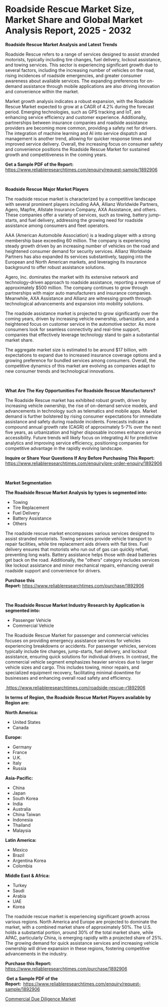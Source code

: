 <p><h1>Roadside Rescue Market Size, Market Share and Global Market Analysis Report, 2025 - 2032</h1></p><p><strong>Roadside Rescue Market Analysis and Latest Trends</strong></p>
<p><p>Roadside Rescue refers to a range of services designed to assist stranded motorists, typically including tire changes, fuel delivery, lockout assistance, and towing services. This sector is experiencing significant growth due to several factors, including the increasing number of vehicles on the road, rising incidences of roadside emergencies, and greater consumer awareness about available services. The expanding preferences for on-demand assistance through mobile applications are also driving innovation and convenience within the market.</p><p>Market growth analysis indicates a robust expansion, with the Roadside Rescue Market expected to grow at a CAGR of 4.2% during the forecast period. Emerging technologies, such as GPS tracking and IoT, are enhancing service efficiency and customer experience. Additionally, partnerships between insurance companies and roadside assistance providers are becoming more common, providing a safety net for drivers. The integration of machine learning and AI into service dispatch and management is another trend, allowing for quicker response times and improved service delivery. Overall, the increasing focus on consumer safety and convenience positions the Roadside Rescue Market for sustained growth and competitiveness in the coming years.</p></p>
<p><strong>Get a Sample PDF of the Report:&nbsp;</strong> <a href="https://www.reliableresearchtimes.com/enquiry/request-sample/1892906?utm_campaign=2232&utm_medium=2&utm_source=Github&utm_content=ia&utm_term=10032025&utm_id=roadside-rescue">https://www.reliableresearchtimes.com/enquiry/request-sample/1892906</a></p>
<p>&nbsp;</p>
<p><strong>Roadside Rescue Major Market Players</strong></p>
<p><p>The roadside rescue market is characterized by a competitive landscape with several prominent players including AAA, Allianz Worldwide Partners, Agero, Mapfre, Allstate Insurance Company, AXA Assistance, and others. These companies offer a variety of services, such as towing, battery jump-starts, and fuel delivery, addressing the growing need for roadside assistance among consumers and fleet operators.</p><p>AAA (American Automobile Association) is a leading player with a strong membership base exceeding 60 million. The company is experiencing steady growth driven by an increasing number of vehicles on the road and heightened consumer demand for security services. Allianz Worldwide Partners has also expanded its services substantively, tapping into the European and North American markets, and leveraging its insurance background to offer robust assistance solutions.</p><p>Agero, Inc. dominates the market with its extensive network and technology-driven approach to roadside assistance, reporting a revenue of approximately $500 million. The company continues to grow through partnerships with major auto manufacturers and insurance companies. Meanwhile, AXA Assistance and Allianz are witnessing growth through technological advancements and expansion into mobility solutions.</p><p>The roadside assistance market is projected to grow significantly over the coming years, driven by increasing vehicle ownership, urbanization, and a heightened focus on customer service in the automotive sector. As more consumers look for seamless connectivity and real-time support, companies that effectively leverage technology stand to gain a substantial market share.</p><p>The aggregate market size is estimated to be around $17 billion, with expectations to expand due to increased insurance coverage options and a growing preference for bundled services among consumers. Overall, the competitive dynamics of this market are evolving as companies adapt to new consumer trends and technological innovations.</p></p>
<p>&nbsp;</p>
<p><strong>What Are The Key Opportunities For Roadside Rescue Manufacturers?</strong></p>
<p><p>The Roadside Rescue market has exhibited robust growth, driven by increasing vehicle ownership, the rise of on-demand service models, and advancements in technology such as telematics and mobile apps. Market demand is further bolstered by rising consumer expectations for immediate assistance and safety during roadside incidents. Forecasts indicate a compound annual growth rate (CAGR) of approximately 5-7% over the next five years, as urbanization and higher disposable incomes enhance service accessibility. Future trends will likely focus on integrating AI for predictive analytics and improving service efficiency, positioning companies for competitive advantage in the rapidly evolving landscape.</p></p>
<p><strong>Inquire or Share Your Questions If Any Before Purchasing This Report:</strong> <a href="https://www.reliableresearchtimes.com/enquiry/pre-order-enquiry/1892906?utm_campaign=2232&utm_medium=2&utm_source=Github&utm_content=ia&utm_term=10032025&utm_id=roadside-rescue">https://www.reliableresearchtimes.com/enquiry/pre-order-enquiry/1892906</a></p>
<p>&nbsp;</p>
<p><strong>Market Segmentation</strong></p>
<p><strong>The Roadside Rescue Market Analysis by types is segmented into:</strong></p>
<p><ul><li>Towing</li><li>Tire Replacement</li><li>Fuel Delivery</li><li>Battery Assistance</li><li>Others</li></ul></p>
<p><p>The roadside rescue market encompasses various services designed to assist stranded motorists. Towing services provide vehicle transport to repair facilities, while tire replacement aids drivers with flat tires. Fuel delivery ensures that motorists who run out of gas can quickly refuel, preventing long waits. Battery assistance helps those with dead batteries get back on the road. Additionally, the "others" category includes services like lockout assistance and minor mechanical repairs, enhancing overall roadside support and convenience for drivers.</p></p>
<p><strong>Purchase this Report:&nbsp;</strong><a href="https://www.reliableresearchtimes.com/purchase/1892906?utm_campaign=2232&utm_medium=2&utm_source=Github&utm_content=ia&utm_term=10032025&utm_id=roadside-rescue">https://www.reliableresearchtimes.com/purchase/1892906</a></p>
<p>&nbsp;</p>
<p><strong>The Roadside Rescue Market Industry Research by Application is segmented into:</strong></p>
<p><ul><li>Passenger Vehicle</li><li>Commercial Vehicle</li></ul></p>
<p><p>The Roadside Rescue Market for passenger and commercial vehicles focuses on providing emergency assistance services for vehicles experiencing breakdowns or accidents. For passenger vehicles, services typically include tire changes, jump-starts, fuel delivery, and lockout assistance, ensuring quick solutions for individual drivers. In contrast, the commercial vehicle segment emphasizes heavier services due to larger vehicle sizes and cargo. This includes towing, minor repairs, and specialized equipment recovery, facilitating minimal downtime for businesses and enhancing overall road safety and efficiency.</p></p>
<p><a href="https://www.reliableresearchtimes.com/roadside-rescue-r1892906?utm_campaign=2232&utm_medium=2&utm_source=Github&utm_content=ia&utm_term=10032025&utm_id=roadside-rescue">&nbsp;https://www.reliableresearchtimes.com/roadside-rescue-r1892906</a></p>
<p><strong>In terms of Region, the Roadside Rescue Market Players available by Region are:</strong></p>
<p>
    <p> <strong> North America: </strong>
        <ul>
            <li>United States</li>
            <li>Canada</li>
        </ul>
        </p> 
    <p> <strong> Europe: </strong>
        <ul>
            <li>Germany</li>
            <li>France</li>
            <li>U.K.</li>
            <li>Italy</li>
            <li>Russia</li>
        </ul>
        </p> 
    <p> <strong> Asia-Pacific: </strong>
        <ul>
            <li>China</li>
            <li>Japan</li>
            <li>South Korea</li>
            <li>India</li>
            <li>Australia</li>
            <li>China Taiwan</li>
            <li>Indonesia</li>
            <li>Thailand</li>
            <li>Malaysia</li>
        </ul>
        </p> 
    <p> <strong> Latin America: </strong>
        <ul>
            <li>Mexico</li>
            <li>Brazil</li>
            <li>Argentina Korea</li>
            <li>Colombia</li>
        </ul>
        </p> 
    <p> <strong> Middle East & Africa: </strong>
        <ul>
            <li>Turkey</li>
            <li>Saudi</li>
            <li>Arabia</li>
            <li>UAE</li>
            <li>Korea</li>
        </ul>
    </p>
    </p>
<p><p>The roadside rescue market is experiencing significant growth across various regions. North America and Europe are projected to dominate the market, with a combined market share of approximately 50%. The U.S. holds a substantial portion, around 30% of the total market share, while APAC, particularly China, is emerging rapidly with a projected share of 25%. The growing demand for quick assistance services and increasing vehicle ownership will drive expansion in these regions, fostering competitive advancements in the industry.</p></p>
<p><strong>Purchase this Report: </strong><a href="https://www.reliableresearchtimes.com/purchase/1892906?utm_campaign=2232&utm_medium=2&utm_source=Github&utm_content=ia&utm_term=10032025&utm_id=roadside-rescue">https://www.reliableresearchtimes.com/purchase/1892906</a></p>
<p>&nbsp;<strong>Get a Sample PDF of the Report:&nbsp;&nbsp;</strong><a href="https://www.reliableresearchtimes.com/enquiry/request-sample/1892906?utm_campaign=2232&utm_medium=2&utm_source=Github&utm_content=ia&utm_term=10032025&utm_id=roadside-rescue">https://www.reliableresearchtimes.com/enquiry/request-sample/1892906</a></p>
<p><strong></strong></p>
<p><p><a href="https://github.com/mauripalmi/Market-Research-Report-List-6/blob/main/commercial-due-diligence-market.md?utm_campaign=2232&utm_medium=2&utm_source=Github&utm_content=ia&utm_term=10032025&utm_id=roadside-rescue">Commercial Due Diligence Market</a></p></p>